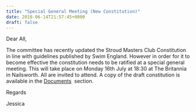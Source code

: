 ```yaml
---
title: "Special General Meeting (New Constitution)"
date: 2018-06-14T21:57:45+0000
draft: false
---
```

Dear All,

The committee has recently updated the Stroud Masters Club Constitution in line with guidelines published by Swim England. However in order for it to become effective the constitution needs to be ratified at a special general meeting. This will take place on Monday 16th July at 18:30 at The Britannia in Nailsworth. All are invited to attend. A copy of the draft constitution is available in the [Documents](/about/)
 section.

Regards

Jessica
